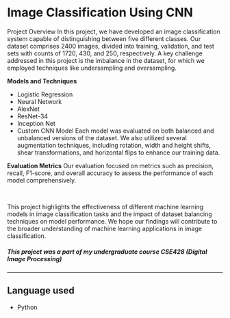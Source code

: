 # **Image Classification Using CNN**
Project Overview
In this project, we have developed an image classification system capable of distinguishing between five different classes. Our dataset comprises 2400 images, divided into training, validation, and test sets with counts of 1720, 430, and 250, respectively. A key challenge addressed in this project is the imbalance in the dataset, for which we employed techniques like undersampling and oversampling.

**Models and Techniques**
* Logistic Regression
* Neural Network
* AlexNet
* ResNet-34
* Inception Net
* Custom CNN Model
Each model was evaluated on both balanced and unbalanced versions of the dataset. We also utilized several augmentation techniques, including rotation, width and height shifts, shear transformations, and horizontal flips to enhance our training data.

**Evaluation Metrics**
Our evaluation focused on metrics such as precision, recall, F1-score, and overall accuracy to assess the performance of each model comprehensively.

<br />

This project highlights the effectiveness of different machine learning models in image classification tasks and the impact of dataset balancing techniques on model performance. We hope our findings will contribute to the broader understanding of machine learning applications in image classification.
<br />

##### **This project was a part of my undergraduate course CSE428 (Digital Image Processing)**
---

## **Language used**
* Python
